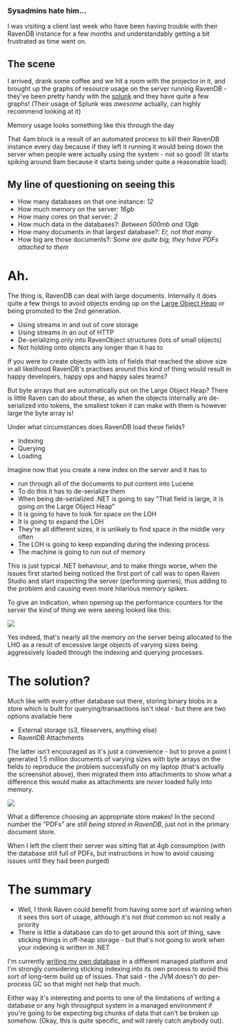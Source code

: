 ### Sysadmins hate him...

I was visiting a client last week who have been having trouble with their RavenDB instance for a few months and understandably getting a bit frustrated as time went on.

## The scene

I arrived, drank some coffee and we hit a room with the projector in it, and brought up the graphs of resource usage on the server running RavenDB - they've been pretty handy with the [splunk](http://www.splunk.com) and they have quite a few graphs! (Their usage of Splunk was *awesome* actually, can highly recommend looking at it)

Memory usage looks something like this through the day

  <script type="text/javascript" src="/d3.v2.js"></script>
  <script type="text/javascript" src="/dimple.js"></script>

  <div id="initial-memory-usage"></div>

  <script type="text/javascript">
    var svg = dimple.newSvg("#initial-memory-usage", 590, 400);
    var myChart = new dimple.chart(svg, [
    { Hour: 0, Memory: 15},
    { Hour: 1, Memory: 15},
    { Hour: 2, Memory: 15},
    { Hour: 3, Memory: 15},
    { Hour: 4, Memory: 0},
    { Hour: 5, Memory: 2},
    { Hour: 6, Memory: 4},
    { Hour: 7, Memory: 4},
    { Hour: 8, Memory: 4},
    { Hour: 9, Memory: 6},
    { Hour: 10, Memory: 6},
    { Hour: 11, Memory: 7},
    { Hour: 12, Memory: 8},
    { Hour: 13, Memory: 10},
    { Hour: 14, Memory: 10},
    { Hour: 15, Memory: 10},
    { Hour: 16, Memory: 14},
    { Hour: 17, Memory: 14},
    { Hour: 18, Memory: 10},
    { Hour: 19, Memory: 10},
    { Hour: 20, Memory: 15},
    { Hour: 21, Memory: 15},
    { Hour: 22, Memory: 15},
    { Hour: 23, Memory: 15}
    ]);
    myChart.setBounds(60, 30, 510, 305)
    var x = myChart.addCategoryAxis("x", "Hour");
    x.addOrderRule("Hour");
    myChart.addMeasureAxis("y", "Memory");
    myChart.addSeries(null, dimple.plot.bar);
    myChart.draw();
  </script>


That 4am block is a result of an automated process to kill their RavenDB instance every day because if they left it running it would being down the server when people were actually using the system - not so good! (It starts spiking around 9am because it starts being under quite a reasonable load).

## My line of questioning on seeing this

- How many databases on that one instance: *12*
- How much memory on the server: *16gb*
- How many cores on that server: *2*
- How much data in the databases?: *Between 500mb and 13gb*
- How many documents in that largest database?: *Er, not that many*
- How big are those documents?: *Some are quite big, they have PDFs attached to them*

# Ah.

The thing is, RavenDB can deal with large documents. Internally it does quite a few things to avoid objects ending up on the [Large Object Heap](http://msdn.microsoft.com/en-us/magazine/cc534993.aspx) or being promoted to the 2nd generation.

- Using streams in and out of core storage
- Using streams in an out of HTTP
- De-serializing only into RavenObject structures (lots of small objects)
- Not holding onto objects any longer than it has to

If you were to create objects with lots of fields that reached the above size in all likelihood RavenDB's practises around this kind of thing would result in happy developers, happy ops and happy sales teams?

But byte arrays that are automatically put on the Large Object Heap? There is little Raven can do about these, as when the objects internally are de-serialized into tokens, the smallest token it can make with them is however large the byte array is! 

Under what circumstances does RavenDB load these fields?

- Indexing
- Querying
- Loading

Imagine now that you create a new index on the server and it has to 

- run through all of the documents to put content into Lucene
- To do this it has to de-serialize them
- When being de-serialized .NET is going to say "That field is large, it is going on the Large Object Heap"
- It is going to have to look for space on the LOH
- It is going to expand the LOH
- They're all different sizes, it is unlikely to find space in the middle very often
- The LOH is going to keep expanding during the indexing process
- The machine is going to run out of memory

This is just typical .NET behaviour, and to make things worse, when the issues first started being noticed the first port of call was to open Raven Studio and start inspecting the server (performing queries), thus adding to the problem and causing even more hilarious memory spikes.

To give an indication, when opening up the performance counters for the server the kind of thing we were seeing looked like this:

  <img src="/img/lho.png">

Yes indeed, that's nearly all the memory on the server being allocated to the LHO as a result of excessive large objects of varying sizes being aggressively loaded through the indexing and querying processes.

# The solution?

Much like with every other database out there, storing binary blobs in a store which is built for querying/transactions isn't ideal - but there are two options available here

- External storage (s3, fileservers, anything else)
- RavenDB Attachments

The latter isn't encouraged as it's just a convenience - but to prove a point I generated 1.5 million documents of varying sizes with byte arrays on the fields to reproduce the problem successfully on my laptop (that's actually the screenshot above), then migrated them into attachments to show what a difference this would make as attachments are *never* loaded fully into memory.

  <img src="/img/beforeafter.jpg">

What a difference choosing an appropriate store makes! In the second number the "PDFs" are *still being stored in RavenDB*, just not in the primary document store.

When I left the client their server was sitting flat at 4gb consumption (with the database still full of PDFs, but instructions in how to avoid causing issues until they had been purged)

# The summary

- Well, I think Raven could benefit from having some sort of warning when it sees this sort of usage, although it's not *that* common so not really a priority
- There is little a database can do to get around this sort of thing, save sticking things in off-heap storage - but that's not going to work when your indexing is written in .NET


I'm currently [writing my own database](https://github.com/robashton/cravendb) in a different managed platform and I'm strongly considering sticking indexing into its own process to avoid this sort of long-term build up of issues. That said - the JVM doesn't do per-process GC so that might not help that much.

Either way it's interesting and points to one of the limitations of writing a database or any high throughput system in a managed environment if you're going to be expecting big chunks of data that can't be broken up somehow. (Okay, this is quite specific, and will rarely catch anybody out).
